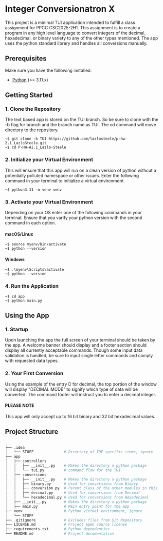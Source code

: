 # Integer Conversionatron X

This project is a minimal TUI application intended to fulfill a class assignment for PPCC CSC2025-2H1. This assignment
is to create a program in any high level language to convert integers of the decimal, hexadecimal, or binary variety to 
any of the other types mentioned. The app uses the python standard library and handles all conversions manually.


## Prerequisites

Make sure you have the following installed:

- [Python](https://www.python.org/downloads/release/python-3110/) (>= 3.11.x)

## Getting Started

### 1. Clone the Repository
The text based app is stored on the TUI branch. So be sure to clone with the -b flag 
for branch and the branch name as TUI. The cd command will move directory to the 
repository.

```console
~$ git clone -b TUI https://github.com/lazlosteele/p-hw-2.1_LazloSteele.git
~$ cd P-HW-#2.1_Lazlo-Steele
```
### 2. Initialize your Virtual Environment
This will ensure that this app will run on a clean version of python without a 
potentially polluted namespace or other issues. Enter the following command in your
terminal to initialize a virtual environment.

```console
~$ python3.11 -m venv venv
```

### 3. Activate your Virtual Environment
Depending on your OS enter one of the following commands in your terminal. Ensure that
you varify your python version with the second command in each option.

#### macOS/Linux
```console
~$ source myenv/bin/activate
~$ python --version
```

#### Windows
```console
~$ .\myenv\Scripts\activate
~$ python --version
```

### 4. Run the Application

```console
~$ cd app
~$ python main.py
```

## Using the App

### 1. Startup
Upon launching the app the full screen of your terminal should be taken by the app. A
welcome banner should display and a footer section should display all currently
acceptable commands. Though some input data validation is handled, be sure to input
single letter commands and comply with requested data types.

### 2. Your First Conversion
Using the example of the entry D for decimal, the top portion of the window will
display "DECIMAL MODE" to signify which type of data will be converted. The command
footer will instruct you to enter a decimal integer.

#### PLEASE NOTE
This app will only accept up to 16 bit binary and 32 bit hexadecimal values.

## Project Structure

```bash
.
├── .idea                
│   └── STUFF              # Directory of IDE specific items, ignore
├── app
│   ├── controllers
│   │   ├── __init__.py    # Makes the directory a python package
│   │   └── tui.py         # command flow for the TUI
│   ├── conversions
│   │   ├── __init__.py    # Makes the directory a python package
│   │   ├── binary.py      # Used for conversions from Binary
│   │   ├── conversion.py  # Parent class of the other modules in this package
│   │   ├── decimal.py     # Used for conversions from Decimal
│   │   └── hexadecimal.py # Used for conversions from Hexadecimal
│   ├── __init__.py        # Makes the directory a python package
│   ├── main.py            # Main entry point for the app
├── venv                   # Python virtual environment, ignore 
│   └── STUFF                
├── .gitignore             # Excludes files from Git Repository
├── LICENSE.md             # Project open source license
├── requirements.txt       # Python dependencies
└── README.md              # Project documentation

```